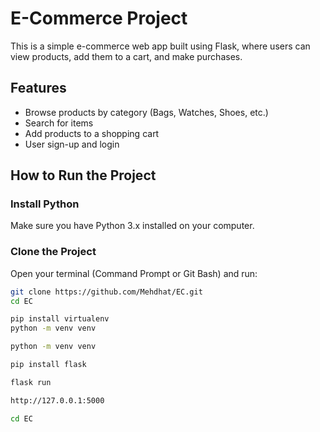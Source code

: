 # E-Commerce Project

This is a simple e-commerce web app built using Flask, where users can view products, add them to a cart, and make purchases.

## Features
- Browse products by category (Bags, Watches, Shoes, etc.)
- Search for items
- Add products to a shopping cart
- User sign-up and login

## How to Run the Project

### Install Python
Make sure you have Python 3.x installed on your computer.

### Clone the Project
Open your terminal (Command Prompt or Git Bash) and run:

```bash
git clone https://github.com/Mehdhat/EC.git
cd EC

pip install virtualenv
python -m venv venv

python -m venv venv

pip install flask

flask run

http://127.0.0.1:5000

cd EC
